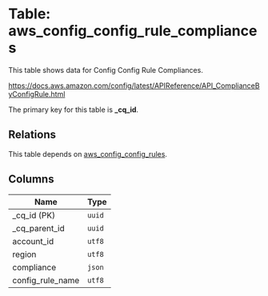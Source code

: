 # Table: aws_config_config_rule_compliances

This table shows data for Config Config Rule Compliances.

https://docs.aws.amazon.com/config/latest/APIReference/API_ComplianceByConfigRule.html

The primary key for this table is **_cq_id**.

## Relations

This table depends on [aws_config_config_rules](aws_config_config_rules.md).

## Columns

| Name          | Type          |
| ------------- | ------------- |
|_cq_id (PK)|`uuid`|
|_cq_parent_id|`uuid`|
|account_id|`utf8`|
|region|`utf8`|
|compliance|`json`|
|config_rule_name|`utf8`|
